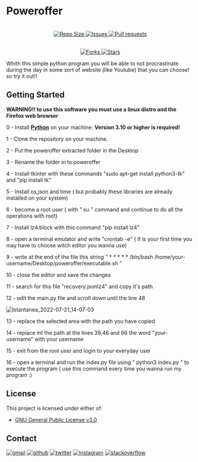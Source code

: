 # Poweroffer

<p align="center">
  <br>
  <a href="https://github.com/archnotwindows/poweroffer/">
    <img alt="Repo Size" src="https://img.shields.io/github/repo-size/archnotwindows/poweroffer?logo=github">
  </a>
  <a href="https://github.com/archnotwindows/poweroffer/issues">
    <img alt="Issues" src="https://img.shields.io/github/issues/archnotwindows/poweroffer?logo=github">
  </a>
  <a href="https://github.com/archnotwindows/poweroffer/pulls">
    <img alt="Pull requests" src="https://img.shields.io/github/issues-pr/archnotwindows/poweroffer?logo=github">
  </a>
</p>
<p align="center">
  <br>
  <a href="https://github.com/archnotwindows/poweroffer/fork">
    <img alt="Forks" src="https://img.shields.io/github/forks/archnotwindows/poweroffer?logo=github">
  </a>
  <a href="https://img.shields.io/github/stars/archnotwindows/poweroffer">
    <img alt="Stars" src="https://img.shields.io/github/stars/archnotwindows/poweroffer?logo=github">
  </a>

Whith this simple python program you will be able to not procrastinate during the day in some sort of website (like Youtube) that you can choose! so try it out!!
## Getting Started
  **WARNING!! to use this software you must use a linux distro and the Firefox web browser**
  
0 - Install **[Python](https://python.org)** on your machine. **Version 3.10 or higher is required!**
  
1 - Clone the repository on your machine.
  
2 - Put the poweroffer extracted folder in the Desktop

3 - Rename the folder in to poweroffer
  
4 - Install tkinter with these commands "sudo apt-get install python3-tk" and "pip install tk"

5 - Install os,json and time ( but probably these libraries are already installed on your system)

6 - become a root user ( with " su " command and continue to do all the operations with root)

7 - Install lz4.block with this command "pip install lz4"

8 - open a terminal emulator and write "crontab -e" ( if is your first time you may have to choose witch editor you wanna use)

9 - write at the end of the file this string " * * * * * /bin/bash /home/your-username/Desktop/poweroffer/executable.sh "

10 - close the editor and save the changes

11 - search for this file "recovery.jsonlz4" and copy it's path

12 - edit the main.py file and scroll down until the line 48 

![Istantanea_2022-07-21_14-07-03](https://user-images.githubusercontent.com/108471111/180209819-e4a4d0e0-80db-4a75-8689-e00b6b1ed44a.png)


13 - replace the selected area with the path you have copied 

14 - replace int the path at the lines 39,46 and 66 the word "your-username" with your username

15 - exit from the root user and login to your everyday user 

16 - open a terminal and run the index.py file using " python3 index.py " to execute the program ( use this command every time you wanna run my program :)



## License

This project is licensed under either of:
- [GNU General Public License v3.0](https://www.gnu.org/licenses/gpl-3.0.html)

## Contact

[![gmail](https://img.shields.io/badge/Gmail-D14836?style=for-the-badge&logo=Gmail&logoColor=white)](mailto:lorenzo020406@gmail.com)
[![github](https://img.shields.io/badge/GitHub-000000?style=for-the-badge&logo=GitHub&logoColor=white)](https://github.com/archnotwindows)
[![twitter](https://img.shields.io/badge/Twitter-007fff?style=for-the-badge&logo=twitter&logoColor=white)](https://twitter.com/Lollopro59_)
[![instagram](https://img.shields.io/badge/Instagram-8f00ff?style=for-the-badge&logo=instagram&logoColor=white)](https://www.instagram.com/_not_tech_/)
[![stackoverflow](https://img.shields.io/badge/StackOverFlow-FF8000?style=for-the-badge&logo=stackoverflow&logoColor=white)](https://stackoverflow.com/users/19628082/archnotwindows)
